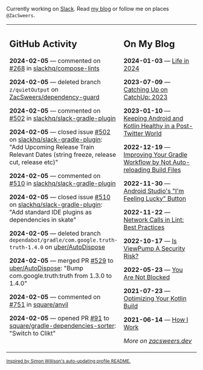 Currently working on [Slack](https://slack.com/). Read [my blog](https://zacsweers.dev/) or follow me on places `@ZacSweers`.

<table><tr><td valign="top" width="60%">

## GitHub Activity
<!-- githubActivity starts -->
**2024-02-05** — commented on [#268](https://github.com/slackhq/compose-lints/issues/268#issuecomment-1927905825) in [slackhq/compose-lints](https://github.com/slackhq/compose-lints)

**2024-02-05** — deleted branch `z/quietOutput` on [ZacSweers/dependency-guard](https://github.com/ZacSweers/dependency-guard)

**2024-02-05** — commented on [#502](https://github.com/slackhq/slack-gradle-plugin/issues/502#issuecomment-1927683037) in [slackhq/slack-gradle-plugin](https://github.com/slackhq/slack-gradle-plugin)

**2024-02-05** — closed issue [#502](https://github.com/slackhq/slack-gradle-plugin/issues/502) on [slackhq/slack-gradle-plugin](https://github.com/slackhq/slack-gradle-plugin): "Add Upcoming Release Train Relevant Dates (string freeze, release cut, release etc)"

**2024-02-05** — commented on [#510](https://github.com/slackhq/slack-gradle-plugin/issues/510#issuecomment-1927681238) in [slackhq/slack-gradle-plugin](https://github.com/slackhq/slack-gradle-plugin)

**2024-02-05** — closed issue [#510](https://github.com/slackhq/slack-gradle-plugin/issues/510) on [slackhq/slack-gradle-plugin](https://github.com/slackhq/slack-gradle-plugin): "Add standard IDE plugins as dependencies in skate"

**2024-02-05** — deleted branch `dependabot/gradle/com.google.truth-truth-1.4.0` on [uber/AutoDispose](https://github.com/uber/AutoDispose)

**2024-02-05** — merged PR [#529](https://github.com/uber/AutoDispose/pull/529) to [uber/AutoDispose](https://github.com/uber/AutoDispose): "Bump com.google.truth:truth from 1.3.0 to 1.4.0"

**2024-02-05** — commented on [#751](https://github.com/square/anvil/issues/751#issuecomment-1926305363) in [square/anvil](https://github.com/square/anvil)

**2024-02-05** — opened PR [#91](https://github.com/square/gradle-dependencies-sorter/pull/91) to [square/gradle-dependencies-sorter](https://github.com/square/gradle-dependencies-sorter): "Switch to Clikt"
<!-- githubActivity ends -->
</td><td valign="top" width="40%">

## On My Blog
<!-- blog starts -->
**2024-01-03** — [Life in 2024](https://www.zacsweers.dev/life-in-2024/)

**2023-07-09** — [Catching Up on CatchUp: 2023](https://www.zacsweers.dev/catching-up-on-catchup-2023/)

**2023-01-10** — [Keeping Android and Kotlin Healthy in a Post-Twitter World](https://www.zacsweers.dev/keeping-android-healthy/)

**2022-12-19** — [Improving Your Gradle Workflow by Not Auto-reloading Build Files](https://www.zacsweers.dev/improving-your-workflow-by-not-auto-reloading-build-files/)

**2022-11-30** — [Android Studio's "I'm Feeling Lucky" Button](https://www.zacsweers.dev/android-studios-im-feeling-lucky-button/)

**2022-11-22** — [Network Calls in Lint: Best Practices](https://www.zacsweers.dev/network-calls-in-lint-best-practices/)

**2022-10-17** — [Is ViewPump A Security Risk?](https://www.zacsweers.dev/is-viewpump-a-security-risk/)

**2022-05-23** — [You Are Not Blocked](https://www.zacsweers.dev/you-are-not-blocked/)

**2021-07-23** — [Optimizing Your Kotlin Build](https://www.zacsweers.dev/optimizing-your-kotlin-build/)

**2021-06-14** — [How I Work](https://www.zacsweers.dev/how-i-work/)
<!-- blog ends -->
_More on [zacsweers.dev](https://zacsweers.dev/)_
</td></tr></table>

<sub><a href="https://simonwillison.net/2020/Jul/10/self-updating-profile-readme/">Inspired by Simon Willison's auto-updating profile README.</a></sub>
